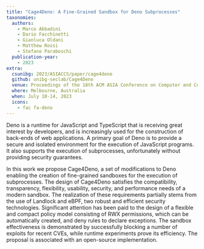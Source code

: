 ```yaml
---
title: "Cage4Deno: A Fine-Grained Sandbox for Deno Subprocesses"
taxonomies:
  authors:
    - Marco Abbadini
    - Dario Facchinetti
    - Gianluca Oldani
    - Matthew Rossi
    - Stefano Paraboschi
  publication-year:
    - 2023
extra:
  csunibg: 2023/ASIACCS/paper/cage4deno
  github: unibg-seclab/Cage4Deno
  venue: Proceedings of the 18th ACM ASIA Conference on Computer and Communications Security (ASIACCS)
  where: Melbourne, Australia
  when: July 10-14, 2023
  icons:
    - fac fa-deno
---
```


Deno is a runtime for JavaScript and TypeScript that is receiving
great interest by developers, and is increasingly used for the construction
of back-ends of web applications. A primary goal of Deno
is to provide a secure and isolated environment for the execution of
JavaScript programs. It also supports the execution of subprocesses,
unfortunately without providing security guarantees.

In this work we propose Cage4Deno, a set of modifications to
Deno enabling the creation of fine-grained sandboxes for the execution
of subprocesses. The design of Cage4Deno satisfies the
compatibility, transparency, flexibility, usability, security, and performance
needs of a modern sandbox. The realization of these
requirements partially stems from the use of Landlock and eBPF,
two robust and efficient security technologies. Significant attention
has been paid to the design of a flexible and compact policy model
consisting of RWX permissions, which can be automatically created,
and deny rules to declare exceptions. The sandbox effectiveness
is demonstrated by successfully blocking a number of exploits for
recent CVEs, while runtime experiments prove its efficiency. The
proposal is associated with an open-source implementation.
